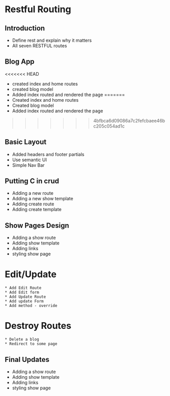# Restful Routing

## Introduction

  * Define rest and explain why it matters
  * All seven RESTFUL routes


## Blog App

<<<<<<< HEAD
  * created index and home routes
  * created blog model
  * Added index routed and rendered the page
=======
   * Created index and home routes
   * Created blog model
   * Added index routed and rendered the page
>>>>>>> 4bfbca6d09086a7c2fefcbaee46bc205c054ad1c


## Basic Layout

  * Added headers and footer partials
  * Use semantic UI
  * Simple Nav Bar


## Putting C in crud

  * Adding a new route
  * Adding a new show template
  * Adding create route
  * Adding create template


## Show Pages Design

  * Adding  a show route
  * Adding show template
  * Adding links
  * styling show page


# Edit/Update

    * Add Edit Route
    * Add Edit form
    * Add Update Route
    * Add update Form
    * Add method - override


# Destroy Routes

    * Delete a blog
    * Redirect to some page

## Final Updates

 * Adding  a show route
 * Adding show template
 * Adding links
 * styling show page



